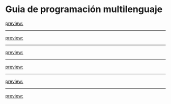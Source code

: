 
Guia de programación multilenguaje
===================================

<!----------- Julia ------------->

[preview:](lang/datatypes.r.md)
- - - -
[preview:](lang/datatypes.py.md)
- - - -
[preview:](lang/datatypes.jl.md)
- - - -
[preview:](lang/datatypes.lua.md)
- - - -
[preview:](lang/datatypes.c.md)
- - - -
[preview:](lang/markdowns.md)

